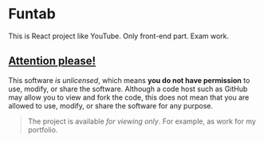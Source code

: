 # Funtab
This is React project like YouTube. Only front-end part. Exam work.

## [Attention please!](https://choosealicense.com/no-permission/)
This software _is unlicensed_, which means **you do not have permission** to use, modify, or share the software. Although a code host such as GitHub may allow you to view and fork the code, this does not mean that you are allowed to use, modify, or share the software for any purpose.

> The project is available *for viewing only*. For example, as work for my portfolio.
